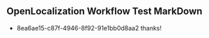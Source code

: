 ## OpenLocalization Workflow Test MarkDown
* 8ea6ae15-c87f-4946-8f92-91e1bb0d8aa2 thanks!

<!--HONumber=Jul16_HO4-->


